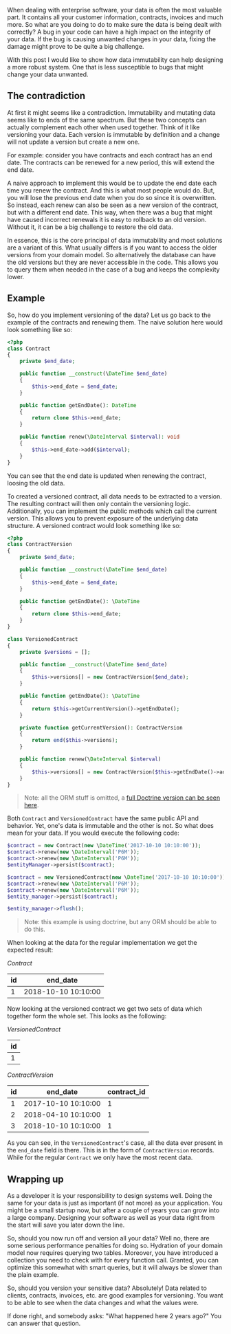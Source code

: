 [//]: # (TITLE: Immutability of Data)
[//]: # (DATE: 2017-07-12T07:15:00+01:00)
[//]: # (TAGS: php, entity, doctrine, data, data integrity)
[doctrine-example]: https://github.com/yannickl88/blog-articles/tree/master/src/immutability-of-data/Entity

When dealing with enterprise software, your data is often the most valuable part. It contains all your customer information, contracts, invoices and much more. So what are you doing to do to make sure the data is being dealt with correctly? A bug in your code can have a high impact on the integrity of your data. If the bug is causing unwanted changes in your data, fixing the damage might prove to be quite a big challenge.

With this post I would like to show how data immutability can help designing a more robust system. One that is less susceptible to bugs that might change your data unwanted.

## The contradiction
At first it might seems like a contradiction. Immutability and mutating data seems like to ends of the same spectrum. But these two concepts can actually complement each other when used together. Think of it like versioning your data. Each version is immutable by definition and a change will not update a version but create a new one.

For example: consider you have contracts and each contract has an end date. The contracts can be renewed for a new period, this will extend the end date. 

A naive approach to implement this would be to update the end date each time you renew the contract. And this is what most people would do. But, you will lose the previous end date when you do so since it is overwritten. So instead, each renew can also be seen as a new version of the contract, but with a different end date. This way, when there was a bug that might have caused incorrect renewals it is easy to rollback to an old version. Without it, it can be a big challenge to restore the old data.

In essence, this is the core principal of data immutability and most solutions are a variant of this. What usually differs is if you want to access the older versions from your domain model. So alternatively the database can have the old versions but they are never accessible in the code. This allows you to query them when needed in the case of a bug and keeps the complexity lower.

## Example

So, how do you implement versioning of the data? Let us go back to the example of the contracts and renewing them. The naive solution here would look something like so:

```php
<?php
class Contract
{
    private $end_date;

    public function __construct(\DateTime $end_date)
    {
        $this->end_date = $end_date;
    }

    public function getEndDate(): DateTime
    {
        return clone $this->end_date;
    }

    public function renew(\DateInterval $interval): void
    {
        $this->end_date->add($interval);
    }
}
```
You can see that the end date is updated when renewing the contract, loosing the old data. 

To created a versioned contract, all data needs to be extracted to a version. The resulting contract will then only contain the versioning logic. Additionally, you can implement the public methods which call the current version. This allows you to prevent exposure of the underlying data structure. A versioned contract would look something like so:
```php
<?php
class ContractVersion
{
    private $end_date;

    public function __construct(\DateTime $end_date)
    {
        $this->end_date = $end_date;
    }

    public function getEndDate(): \DateTime
    {
        return clone $this->end_date;
    }
}

class VersionedContract
{
    private $versions = [];

    public function __construct(\DateTime $end_date)
    {
        $this->versions[] = new ContractVersion($end_date);
    }

    public function getEndDate(): \DateTime
    {
        return $this->getCurrentVersion()->getEndDate();
    }

    private function getCurrentVersion(): ContractVersion
    {
        return end($this->versions);
    }

    public function renew(\DateInterval $interval)
    {
        $this->versions[] = new ContractVersion($this->getEndDate()->add($interval));
    }
}
```
> Note: all the ORM stuff is omitted, a [full Doctrine version can be seen here][doctrine-example].

Both `Contract` and `VersionedContract` have the same public API and behavior. Yet, one's data is immutable and the other is not. So what does mean for your data. If you would execute the following code:

```php
$contract = new Contract(new \DateTime('2017-10-10 10:10:00'));
$contract->renew(new \DateInterval('P6M'));
$contract->renew(new \DateInterval('P6M'));
$entityManager->persist($contract);

$contract = new VersionedContract(new \DateTime('2017-10-10 10:10:00'));
$contract->renew(new \DateInterval('P6M'));
$contract->renew(new \DateInterval('P6M'));
$entity_manager->persist($contract);

$entity_manager->flush();
```
> Note: this example is using doctrine, but any ORM should be able to do this.

When looking at the data for the regular implementation we get the expected result:

*Contract*

| id | end_date            |
|----|---------------------|
| 1  | 2018-10-10 10:10:00 |

Now looking at the versioned contract we get two sets of data which together form the whole set. This looks as the following:

*VersionedContract*

| id |
|----|
| 1  |

*ContractVersion*

| id | end_date            | contract_id |
|----|---------------------|-------------|
| 1  | 2017-10-10 10:10:00 | 1           |
| 2  | 2018-04-10 10:10:00 | 1           |
| 3  | 2018-10-10 10:10:00 | 1           |

As you can see, in the `VersionedContract`'s case, all the data ever present in the `end_date` field is there. This is in the form of `ContractVersion` records. While for the regular `Contract` we only have the most recent data.

## Wrapping up
As a developer it is your responsibility to design systems well. Doing the same for your data is just as important (if not more) as your application. You might be a small startup now, but after a couple of years you can grow into a large company. Designing your software as well as your data right from the start will save you later down the line.

So, should you now run off and version all your data? Well no, there are some serious performance penalties for doing so. Hydration of your domain model now requires querying two tables. Moreover, you have introduced a collection you need to check with for every function call. Granted, you can optimize this somewhat with smart queries, but it will always be slower than the plain example.

So, should you version your sensitive data? Absolutely! Data related to clients, contracts, invoices, etc. are good examples for versioning. You want to be able to see when the data changes and what the values were. 

If done right, and somebody asks: "What happened here 2 years ago?" You can answer that question.
